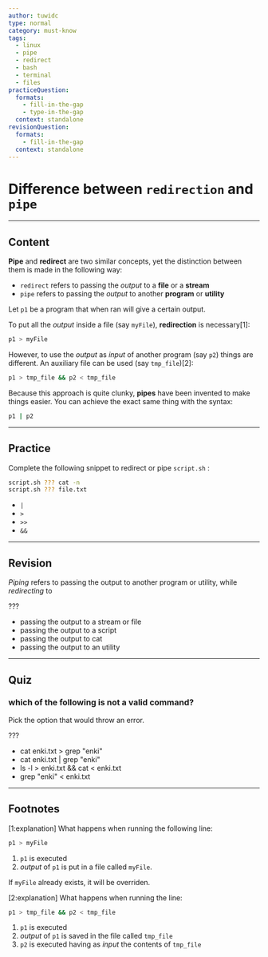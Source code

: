 ```yaml
---
author: tuwidc
type: normal
category: must-know
tags:
  - linux
  - pipe
  - redirect
  - bash
  - terminal
  - files
practiceQuestion:
  formats:
    - fill-in-the-gap
    - type-in-the-gap
  context: standalone
revisionQuestion:
  formats:
    - fill-in-the-gap
  context: standalone
---
```


# Difference between `redirection` and `pipe`


---

## Content

**Pipe** and **redirect** are two similar concepts, yet the distinction between them is made in the following way:

- `redirect` refers to passing the *output* to a **file** or a **stream**
- `pipe` refers to passing the *output* to another **program** or **utility**

Let `p1` be a program that when ran will give a certain output.

To put all the *output* inside a file (say `myFile`), **redirection** is necessary[1]:

```bash
p1 > myFile
```

However, to use the *output* as *input* of another program (say `p2`) things are different. An auxiliary file can be used (say `tmp_file`)[2]:

```bash
p1 > tmp_file && p2 < tmp_file
```

Because this approach is quite clunky, **pipes** have been invented to make things easier. You can achieve the exact same thing with the syntax:

```bash
p1 | p2
```


---

## Practice

Complete the following snippet to redirect or pipe `script.sh` :

```bash
script.sh ??? cat -n
script.sh ??? file.txt
```

- `|`
- `>`
- `>>`
- `&&`


---

## Revision

*Piping* refers to passing the output to another program or utility, while *redirecting* to

???

- passing the output to a stream or file
- passing the output to a script
- passing the output to cat
- passing the output to an utility


---

## Quiz

### which of the following is not a valid command?


Pick the option that would throw an error.

???

- cat enki.txt > grep "enki"
- cat enki.txt | grep "enki"
- ls -l > enki.txt && cat < enki.txt
- grep "enki" < enki.txt


---

## Footnotes

[1:explanation]
What happens when running the following line:

```bash
p1 > myFile
```

1. `p1` is executed
2. *output* of `p1` is put in a file called `myFile`.

If `myFile` already exists, it will be overriden.

[2:explanation]
What happens when running the line:

```bash
p1 > tmp_file && p2 < tmp_file
```

1. `p1` is executed
2. *output* of `p1` is saved in the file called `tmp_file`
3. `p2` is executed having as *input* the contents of `tmp_file`
